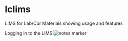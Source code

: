 lclims
======

LIMS for Lab/Cor Materials showing usage and features

Logging in to the LIMS
![notes marker](http://i.imgur.com/Mha8c.png)

